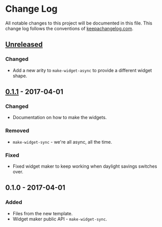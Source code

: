 # Change Log
All notable changes to this project will be documented in this file. This change log follows the conventions of [keepachangelog.com](http://keepachangelog.com/).

## [Unreleased]
### Changed
- Add a new arity to `make-widget-async` to provide a different widget shape.

## [0.1.1] - 2017-04-01
### Changed
- Documentation on how to make the widgets.

### Removed
- `make-widget-sync` - we're all async, all the time.

### Fixed
- Fixed widget maker to keep working when daylight savings switches over.

## 0.1.0 - 2017-04-01
### Added
- Files from the new template.
- Widget maker public API - `make-widget-sync`.

[Unreleased]: https://github.com/your-name/queens/compare/0.1.1...HEAD
[0.1.1]: https://github.com/your-name/queens/compare/0.1.0...0.1.1
